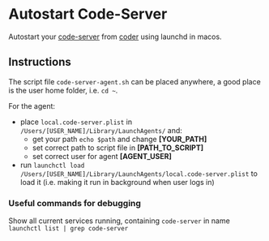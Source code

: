 # Autostart Code-Server

Autostart your [code-server](https://github.com/cdr/code-server) from [coder](https://coder.com) using launchd in macos.

## Instructions

The script file `code-server-agent.sh` can be placed anywhere, a good place is the user home folder, i.e. `cd ~`.

For the agent:

- place `local.code-server.plist` in `/Users/[USER_NAME]/Library/LaunchAgents/` and:
  - get your path `echo $path` and change **[YOUR_PATH]**
  - set correct path to script file in **[PATH_TO_SCRIPT]**
  - set correct user for agent **[AGENT_USER]**
- run `launchctl load /Users/[USER_NAME]/Library/LaunchAgents/local.code-server.plist` to load it (i.e. making it run in background when user logs in)

### Useful commands for debugging

Show all current services running, containing `code-server` in name
`launchctl list | grep code-server`
